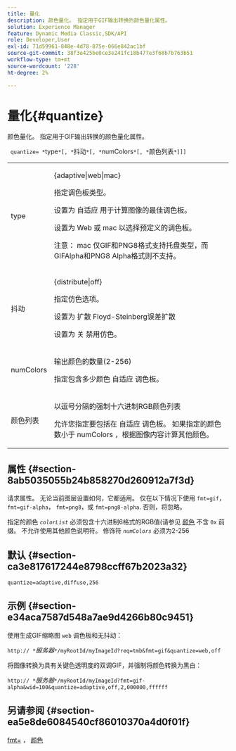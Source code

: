 ```yaml
---
title: 量化
description: 颜色量化。 指定用于GIF输出转换的颜色量化属性。
solution: Experience Manager
feature: Dynamic Media Classic,SDK/API
role: Developer,User
exl-id: 71d59961-848e-4d78-875e-066e842ac1bf
source-git-commit: 38f3e425be0ce3e241fc18b477e3f68b7b763b51
workflow-type: tm+mt
source-wordcount: '228'
ht-degree: 2%

---
```


# 量化{#quantize}

颜色量化。 指定用于GIF输出转换的颜色量化属性。

` quantize= *`type`*[, *`抖动`*[, *`numColors`*[, *`颜色列表`*]]]`

<table id="table_A669A9058C8043A5BAE80B03A13B015B"> 
 <tbody> 
  <tr> 
   <td colname="col1"> <p> <span class="codeph"> <span class="varname"> type </span> </span> </p> </td> 
   <td colname="col2"> <p> <span class="codeph"> {adaptive|web|mac} </span> </p> <p>指定调色板类型。 </p> <p>设置为 <span class="codeph"> 自适应 </span> 用于计算图像的最佳调色板。 </p> <p>设置为 <span class="codeph"> Web </span> 或 <span class="codeph"> mac </span> 以选择预定义的调色板。 </p> <p> <p>注意： <span class="codeph"> mac </span> 仅GIF和PNG8格式支持托盘类型，而GIFAlpha和PNG8 Alpha格式则不支持。 </p> </p> </td> 
  </tr> 
  <tr> 
   <td colname="col1"> <p> <span class="codeph"> <span class="varname"> 抖动 </span> </span> </p> </td> 
   <td colname="col2"> <p> <span class="codeph"> {distribute|off} </span> </p> <p>指定仿色选项。 </p> <p>设置为 <span class="codeph"> 扩散 </span> Floyd-Steinberg误差扩散 </p> <p>设置为 <span class="codeph"> 关 </span> 禁用仿色。 </p> </td> 
  </tr> 
  <tr> 
   <td colname="col1"> <p> <span class="codeph"> <span class="varname"> numColors </span> </span> </p> </td> 
   <td colname="col2"> <p>输出颜色的数量(2-256) </p> <p>指定包含多少颜色 <span class="codeph"> 自适应 </span> 调色板。 </p> </td> 
  </tr> 
  <tr> 
   <td colname="col1"> <p> <span class="codeph"> <span class="varname"> 颜色列表 </span> </span> </p> </td> 
   <td colname="col2"> <p>以逗号分隔的强制十六进制RGB颜色列表 </p> <p>允许您指定要包括在 <span class="codeph"> 自适应 </span> 调色板。 如果指定的颜色数小于 <span class="codeph"> <span class="varname"> numColors </span> </span>，根据图像内容计算其他颜色。 </p> </td> 
  </tr> 
 </tbody> 
</table>

## 属性 {#section-8ab5035055b24b858270d260912a7f3d}

请求属性。 无论当前图层设置如何，它都适用。 仅在以下情况下使用 `fmt=gif`， `fmt=gif-alpha`， `fmt=png8`，或 `fmt=png8-alpha`. 否则，将忽略。

指定的颜色 *`colorList`* 必须包含十六进制6格式的RGB值(请参见 [颜色](/help/aem-is-ir-api/is-api/http-ref/image-serving-api-ref/c-http-protocol-reference/c-command-reference/r-color-commandref.md) 不含 `0x` 前缀。 不允许使用其他颜色说明符。 修饰符 *`numColors`* 必须为2-256

## 默认 {#section-ca3e817617244e8798ccff67b2023a32}

`quantize=adaptive,diffuse,256`

## 示例 {#section-e34aca7587d548a7ae9d4266b80c9451}

使用生成GIF缩略图 `web` 调色板和无抖动：

`http:// *`*服务器*`*/myRootId/myImageId?req=tmb&fmt=gif&quantize=web,off`

将图像转换为具有关键色透明度的双调GIF，并强制将颜色转换为黑白：

`http:// *`*服务器*`*/myRootId/myImageId?fmt=gif-alpha&wid=100&quantize=adaptive,off,2,000000,ffffff`

## 另请参阅 {#section-ea5e8de6084540cf86010370a4d0f01f}

[fmt=](../../../../../is-api/http-ref/image-serving-api-ref/c-http-protocol-reference/c-command-reference/r-is-http-fmt.md#reference-cdf10043423b45ba9fe15157fb3ae37a) ， [颜色](/help/aem-is-ir-api/is-api/http-ref/image-serving-api-ref/c-http-protocol-reference/c-data-types/r-is-http-color.md)
